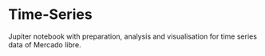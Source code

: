 # Time-Series
Jupiter notebook with preparation, analysis and visualisation for time series data of Mercado libre.
